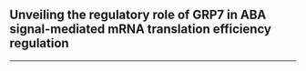## Unveiling the regulatory role of GRP7 in ABA signal-mediated mRNA translation efficiency regulation
---



